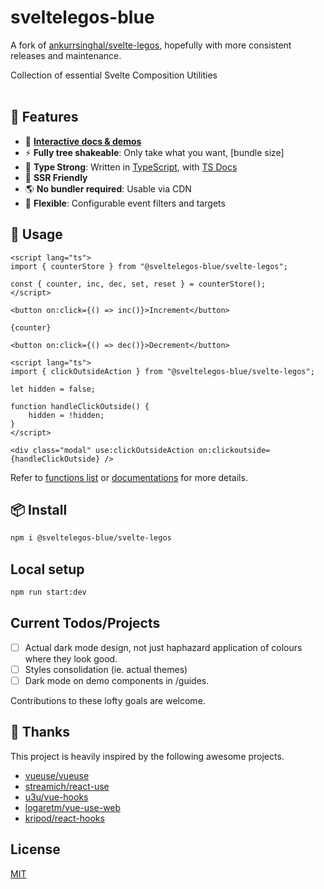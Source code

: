 # sveltelegos-blue

A fork of [ankurrsinghal/svelte-legos](https://github.com/ankurrsinghal/svelte-legos), hopefully with more consistent releases and maintenance.

Collection of essential Svelte Composition Utilities
<br>
<br>

## 🚀 Features

- 🎪 [**Interactive docs & demos**](https://sveltelegos-blue.vercel.app)
- ⚡ **Fully tree shakeable**: Only take what you want, [bundle size]
- 🦾 **Type Strong**: Written in [TypeScript](https://www.typescriptlang.org/), with [TS Docs](https://github.com/microsoft/tsdoc)
- 🔋 **SSR Friendly**
- 🌎 **No bundler required**: Usable via CDN
- 🔩 **Flexible**: Configurable event filters and targets

## 🦄 Usage

```svelte
<script lang="ts">
import { counterStore } from "@sveltelegos-blue/svelte-legos";

const { counter, inc, dec, set, reset } = counterStore();
</script>

<button on:click={() => inc()}>Increment</button>

{counter}

<button on:click={() => dec()}>Decrement</button>
```

```svelte
<script lang="ts">
import { clickOutsideAction } from "@sveltelegos-blue/svelte-legos";

let hidden = false;

function handleClickOutside() {
	hidden = !hidden;
}
</script>

<div class="modal" use:clickOutsideAction on:clickoutside={handleClickOutside} />
```

Refer to [functions list](https://svelte-legos.surge.sh/guides) or [documentations](https://svelte-legos.surge.sh) for more details.

## 📦 Install

```bash
npm i @sveltelegos-blue/svelte-legos
```

## Local setup

```bash
npm run start:dev
```

## Current Todos/Projects

- [ ] Actual dark mode design, not just haphazard application of colours where they look good.
- [ ] Styles consolidation (ie. actual themes)
- [ ] Dark mode on demo components in /guides.

Contributions to these lofty goals are welcome. 

## 🌸 Thanks

This project is heavily inspired by the following awesome projects.

- [vueuse/vueuse](https://github.com/vueuse/vueuse)
- [streamich/react-use](https://github.com/streamich/react-use)
- [u3u/vue-hooks](https://github.com/u3u/vue-hooks)
- [logaretm/vue-use-web](https://github.com/logaretm/vue-use-web)
- [kripod/react-hooks](https://github.com/kripod/react-hooks)

## License

[MIT](LICENSE.md)
